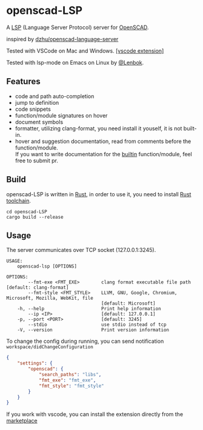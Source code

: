 openscad-LSP
========================

A [LSP](https://microsoft.github.io/language-server-protocol/) (Language Server Protocol) 
server for [OpenSCAD](https://openscad.org). 

inspired by [dzhu/openscad-language-server](https://github.com/dzhu/openscad-language-server)

Tested with VSCode on Mac and Windows. [[vscode extension]](https://github.com/Leathong/openscad-support-vscode)

Tested with lsp-mode on Emacs on Linux by [@Lenbok](https://github.com/Lenbok).

Features
--------

-   code and path auto-completion
-   jump to definition
-   code snippets
-   function/module signatures on hover
-   document symbols
-   formatter, utilizing clang-format, you need install it youself, it is not built-in.
-   hover and suggestion documentation, read from comments before the function/module.</br>
    If you want to write documentation for the [builtin](src/builtins.scad) function/module, feel free to submit pr.

Build
------------

openscad-LSP is written in [Rust](https://rust-lang.org), in order to use it, you need to
install [Rust toolchain](https://www.rust-lang.org/learn/get-started).


``` {.sh}
cd openscad-LSP
cargo build --release
```

Usage
-----

The server communicates over TCP socket (127.0.0.1:3245).

```
USAGE:
    openscad-lsp [OPTIONS]

OPTIONS:
        --fmt-exe <FMT_EXE>        clang format executable file path [default: clang-format]
        --fmt-style <FMT_STYLE>    LLVM, GNU, Google, Chromium, Microsoft, Mozilla, WebKit, file
                                   [default: Microsoft]
    -h, --help                     Print help information
        --ip <IP>                  [default: 127.0.0.1]
    -p, --port <PORT>              [default: 3245]
        --stdio                    use stdio instead of tcp
    -V, --version                  Print version information
```

To change the config during running, you can send notification `workspace/didChangeConfiguration` 

```json
{
    "settings": {
        "openscad": {
            "search_paths": "libs",
            "fmt_exe": "fmt_exe",
            "fmt_style": "fmt_style"
        }
    }
}
```

If you work with vscode, you can install the extension directly from the [marketplace](https://marketplace.visualstudio.com/items?itemName=Leathong.openscad-language-support&ssr=false#overview)
